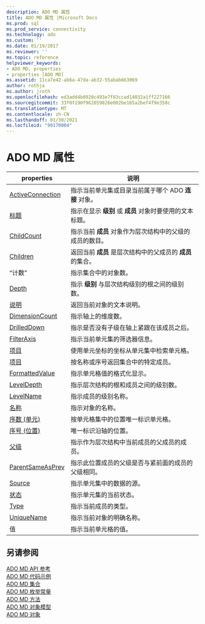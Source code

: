 ```yaml
---
description: ADO MD 属性
title: ADO MD 属性 |Microsoft Docs
ms.prod: sql
ms.prod_service: connectivity
ms.technology: ado
ms.custom: ''
ms.date: 01/19/2017
ms.reviewer: ''
ms.topic: reference
helpviewer_keywords:
- ADO MD, properties
- properties [ADO MD]
ms.assetid: 11ca7e42-ab6a-47da-ab32-55abab663069
author: rothja
ms.author: jroth
ms.openlocfilehash: ed3add4b0920c493e7f83ccad14032a1ff227166
ms.sourcegitcommit: 33f0f190f962059826e002be165a2bef4f9e350c
ms.translationtype: MT
ms.contentlocale: zh-CN
ms.lasthandoff: 01/30/2021
ms.locfileid: "99170004"
---
```

# <a name="ado-md-properties"></a>ADO MD 属性

|properties|说明|  
|-|-|  
|[ActiveConnection](./activeconnection-property-ado-md.md)|指示当前单元集或目录当前属于哪个 ADO **连接** 对象。|  
|[标题](./caption-property-ado-md.md)|指示在显示 **级别** 或 **成员** 对象时要使用的文本标题。|  
|[ChildCount](./childcount-property-ado-md.md)|指示当前 **成员** 对象作为层次结构中的父级的成员的数目。|  
|[Children](./children-property-ado-md.md)|返回当前 **成员** 是层次结构中的父成员的 **成员** 的集合。|  
|“计数”|指示集合中的对象数。|  
|[Depth](./depth-property-ado-md.md)|指示 **级别** 与层次结构级别的根之间的级别数。|  
|[说明](./description-property-ado-md.md)|返回当前对象的文本说明。|  
|[DimensionCount](./dimensioncount-property-ado-md.md)|指示轴上的维度数。|  
|[DrilledDown](./drilleddown-property-ado-md.md)|指示是否没有子级在轴上紧跟在该成员之后。|  
|[FilterAxis](./filteraxis-property-ado-md.md)|指示当前单元集的筛选器信息。|  
|[项目](./item-property-ado-md-cellset.md)|使用单元坐标的坐标从单元集中检索单元格。|  
|[项目](../ado-api/item-property-ado.md)|按名称或序号返回集合中的特定成员。|  
|[FormattedValue](./formattedvalue-property-ado-md.md)|指示单元格值的格式化显示。|  
|[LevelDepth](./leveldepth-property-ado-md.md)|指示层次结构的根和成员之间的级别数。|  
|[LevelName](./levelname-property-ado-md.md)|指示成员的级别名称。|  
|[名称](./name-property-ado-md.md)|指示对象的名称。|  
|[序数 (单元) ](./ordinal-property-ado-md-cell.md)|按单元格集中的位置唯一标识单元格。|  
|[序号 (位置) ](./ordinal-property-ado-md-position.md)|唯一标识沿轴的位置。|  
|[父级](./parent-property-ado-md.md)|指示作为层次结构中当前成员的父成员的成员。|  
|[ParentSameAsPrev](./parentsameasprev-property-ado-md.md)|指示此位置成员的父级是否与紧前面的成员的父级相同。|  
|[Source](./source-property-ado-md.md)|指示单元集中的数据的源。|  
|[状态](./state-property-ado-md.md)|指示单元集的当前状态。|  
|[Type](./type-property-ado-md.md)|指示当前成员的类型。|  
|[UniqueName](./uniquename-property-ado-md.md)|指示当前对象的明确名称。|  
|值|指示当前单元格的值。|  
  
## <a name="see-also"></a>另请参阅  
 [ADO MD API 参考](./ado-md-object-model.md)   
 [ADO MD 代码示例](./ado-md-code-examples.md)   
 [ADO MD 集合](./ado-md-collections.md)   
 [ADO MD 枚举常量](./ado-md-enumerated-constants.md)   
 [ADO MD 方法](./ado-md-methods.md)   
 [ADO MD 对象模型](./ado-md-object-model.md)   
 [ADO MD 对象](./ado-md-objects.md)
